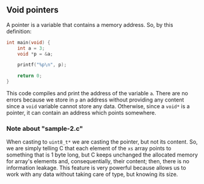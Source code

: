## Void pointers

A pointer is a variable that contains a memory address. So, by this definition:

```c
int main(void) {
    int a = 3;
    void *p = &a;

    printf("%p\n", p);

    return 0;
}
```

This code compiles and print the address of the variable `a`. There are no errors because we store in `p` an address without providing any content since a `void` variable cannot store any data. Otherwise, since a `void*` is a pointer, it can contain an address which points somewhere.

### Note about "sample-2.c"

When casting to `uint8_t*` we are casting the pointer, but not its content. So, we are simply telling C that each element of the `xs` array points to something that is 1 byte long, but C keeps unchanged the allocated memory for array's elements and, consequentially, their content; then, there is no information leakage. This feature is very powerful because allows us to work with any data without taking care of type, but knowing its size.
